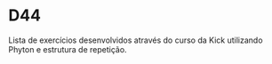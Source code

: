 # D44
Lista de exercícios desenvolvidos através do curso da Kick utilizando Phyton e estrutura de repetição.
